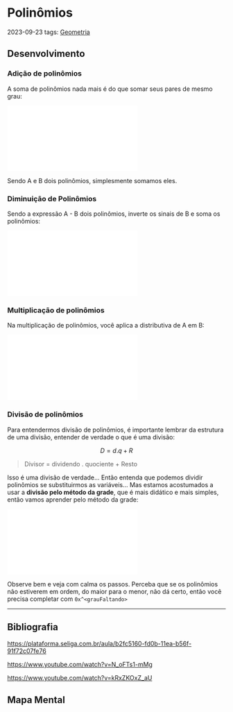# Polinômios
2023-09-23
tags: [Geometria](Geometria.md)

## Desenvolvimento

### Adição de polinômios

A soma de polinômios nada mais é do que somar seus pares de mesmo grau:

![SomaDePolinomios](../../../img/SomaDePolinomios.md)

Sendo A e B dois polinômios, simplesmente somamos eles.

### Diminuição de Polinômios

Sendo a expressão A - B dois polinômios, inverte os sinais de B e soma os polinômios:

![DiminuicaoDePolinomio](../../../img/DiminuicaoDePolinomio.md)


### Multiplicação de polinômios

Na multiplicação de polinômios, você aplica a distributiva de A em B:

![MultiplicacaoDePolinomios](../../../img/MultiplicacaoDePolinomios.md)


### Divisão de polinômios

Para entendermos divisão de polinômios, é importante lembrar da estrutura de uma divisão, entender de verdade o que é uma divisão:

$$D = d.q+R$$
> Divisor = dividendo . quociente + Resto

Isso é uma divisão de verdade... Então entenda que podemos dividir polinômios se substituirmos as variáveis... Mas estamos acostumados a usar a **divisão pelo método da grade**, que é mais didático e mais simples, então vamos aprender pelo método da grade:

![DivisaoDePolinomio](../../../img/DivisaoDePolinomio.md)

Observe bem e veja com calma os passos. Perceba que se os polinômios não estiverem em ordem, do maior para o menor, não dá certo, então você precisa completar com `0x^<grauFaltando>` 

-----------------------------------------------
## Bibliografia

https://plataforma.seliga.com.br/aula/b2fc5160-fd0b-11ea-b56f-91f72c07fe76

https://www.youtube.com/watch?v=N_oFTs1-mMg

https://www.youtube.com/watch?v=kRxZKOxZ_aU

## Mapa Mental